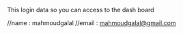 This login data so you can access to the dash board

//name : mahmoudgalal
//email : mahmoudgalal@gmail.com
